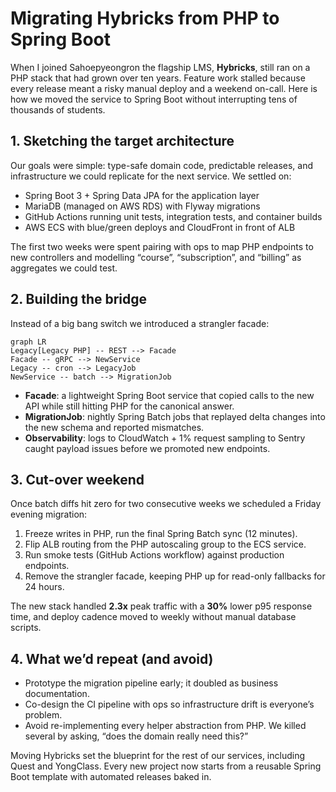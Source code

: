 # Migrating Hybricks from PHP to Spring Boot

When I joined Sahoepyeongron the flagship LMS, **Hybricks**, still ran on a PHP stack that had grown over ten years. Feature work stalled because every release meant a risky manual deploy and a weekend on-call. Here is how we moved the service to Spring Boot without interrupting tens of thousands of students.

## 1. Sketching the target architecture

Our goals were simple: type-safe domain code, predictable releases, and infrastructure we could replicate for the next service. We settled on:

- Spring Boot 3 + Spring Data JPA for the application layer
- MariaDB (managed on AWS RDS) with Flyway migrations
- GitHub Actions running unit tests, integration tests, and container builds
- AWS ECS with blue/green deploys and CloudFront in front of ALB

The first two weeks were spent pairing with ops to map PHP endpoints to new controllers and modelling “course”, “subscription”, and “billing” as aggregates we could test.

## 2. Building the bridge

Instead of a big bang switch we introduced a strangler facade:

```mermaid
graph LR
Legacy[Legacy PHP] -- REST --> Facade
Facade -- gRPC --> NewService
Legacy -- cron --> LegacyJob
NewService -- batch --> MigrationJob
```

- **Facade**: a lightweight Spring Boot service that copied calls to the new API while still hitting PHP for the canonical answer.
- **MigrationJob**: nightly Spring Batch jobs that replayed delta changes into the new schema and reported mismatches.
- **Observability**: logs to CloudWatch + 1% request sampling to Sentry caught payload issues before we promoted new endpoints.

## 3. Cut-over weekend

Once batch diffs hit zero for two consecutive weeks we scheduled a Friday evening migration:

1. Freeze writes in PHP, run the final Spring Batch sync (12 minutes).
2. Flip ALB routing from the PHP autoscaling group to the ECS service.
3. Run smoke tests (GitHub Actions workflow) against production endpoints.
4. Remove the strangler facade, keeping PHP up for read-only fallbacks for 24 hours.

The new stack handled **2.3x** peak traffic with a **30%** lower p95 response time, and deploy cadence moved to weekly without manual database scripts.

## 4. What we’d repeat (and avoid)

- Prototype the migration pipeline early; it doubled as business documentation.
- Co-design the CI pipeline with ops so infrastructure drift is everyone’s problem.
- Avoid re-implementing every helper abstraction from PHP. We killed several by asking, “does the domain really need this?”

Moving Hybricks set the blueprint for the rest of our services, including Quest and YongClass. Every new project now starts from a reusable Spring Boot template with automated releases baked in.
